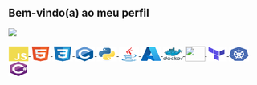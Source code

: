 ## Bem-vindo(a) ao meu perfil

<!-- https://github.com/anuraghazra/github-readme-stats -->

<div>
   <a href="https://github.com/victorxgs">
   <!--   
   <img height="180em" src="https://github-readme-stats.vercel.app/api?username=VictorxGS&show_icons=true&theme=tokyonight&include_all_commits=true"/>
   -->
   <img height="180em" src="https://github-readme-stats.vercel.app/api/top-langs/?username=VictorxGS&layout=compact&langs_count=6&theme=tokyonight"/>
</div>
    
<div style="display: inline_block"><br>
   <img align="center" alt="Js" height="30" width="40" src="https://raw.githubusercontent.com/devicons/devicon/master/icons/javascript/javascript-plain.svg">
   <img align="center" alt="HTML" height="30" width="40" src="https://raw.githubusercontent.com/devicons/devicon/master/icons/html5/html5-original.svg">
   <img align="center" alt="CSS" height="30" width="40" src="https://raw.githubusercontent.com/devicons/devicon/master/icons/css3/css3-original.svg">
   <img align="center" alt="C" height="30" width="40" src="https://github.com/devicons/devicon/blob/master/icons/c/c-original.svg">
   <img align="center" alt="Python" height="30" width="40" src="https://github.com/devicons/devicon/blob/master/icons/python/python-original.svg">
   <img align="center" alt="" height="30" width="40" src="https://github.com/devicons/devicon/blob/master/icons/java/java-original.svg">
   <img align="center" alt="" height="30" width="40" src="https://github.com/devicons/devicon/blob/master/icons/azure/azure-original.svg">
   <img align="center" alt="" height="30" width="40" src="https://github.com/devicons/devicon/blob/master/icons/docker/docker-original-wordmark.svg">
   <img align="center" alt="" height="30" width="40" src="https://upload.wikimedia.org/wikipedia/commons/9/93/Amazon_Web_Services_Logo.svg">
   <img align="center" alt="" height="30" width="40" src="https://github.com/devicons/devicon/blob/master/icons/terraform/terraform-original.svg">
   <img align="center" alt="" height="30" width="40" src="https://github.com/devicons/devicon/blob/master/icons/kubernetes/kubernetes-plain.svg">

   <img align="center" alt="CSharp" height="30" width="40" src="https://github.com/devicons/devicon/blob/master/icons/csharp/csharp-original.svg">
   <!--
   <img align="center" alt="" height="30" width="40" src="">
   
   -->
</div>
 
<br>
 
### Mais sobre mim
 
<div> 
  <a href = "victorxgs@gmail.com"><img src="https://img.shields.io/badge/-Gmail-%23333?style=for-the-badge&logo=gmail&logoColor=white" target="_blank"></a>
  <a href="https://www.linkedin.com/in/paulo-victor-sousa-ba6b11133/" target="_blank"><img src="https://img.shields.io/badge/-LinkedIn-%230077B5?style=for-the-badge&logo=linkedin&logoColor=white" target="_blank"></a>
  <!-- 
  <a href="https://www.youtube.com/devemdobro" target="_blank"><img src="https://img.shields.io/badge/YouTube-FF0000?style=for-the-badge&logo=youtube&logoColor=white" target="_blank"></a>
  <a href="https://instagram.com/devemdobro" target="_blank"><img src="https://img.shields.io/badge/-Instagram-%23E4405F?style=for-the-badge&logo=instagram&logoColor=white" target="_blank"></a>
  <a href="https://discord.gg/5DVhGKVf4h" target="_blank"><img src="https://img.shields.io/badge/Discord-7289DA?style=for-the-badge&logo=discord&logoColor=white" target="_blank"></a> 
  -->
</div>
